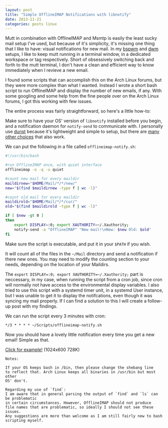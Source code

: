 ```yaml
---
layout: post
title: "Simple OfflineIMAP Notifications with libnotify"
date: 2013-11-21
categories: posts linux
---
```

 
Mutt in combination with OfflineIMAP and Msmtp is easily the least sucky mail setup
I've used, but because of it's simplicity, it's missing one thing that I 
like to have: visual notifications for new mail. In my [bspwm][bspwm] 
and [dwm][dwm] setups, I like to keep mutt running in a terminal window, 
in a dedicated workspace or tag respectively. Short of obsessively switching 
back and forth to the mutt terminal, I don't have a clean and efficient 
way to know immediately when I revieve a new email.

I found some scripts that can accomplish this on the Arch Linux forums, but
they were more complex than what I wanted. Instead I wrote a short bash script 
to run OfflineIMAP and display the number of new emails, if any. With some googling and 
some help from the fine people over on the Arch Linux forums, I got this working 
with few issues.

The entire process was fairly straightforward, so here's a little how-to: 

Make sure to have your OS' version of `libnotify` installed 
before you begin, and a notification daemon for `notify-send` 
to communicate with. I personally use [dunst][dunst] because it's 
lightweight and simple to setup, but there are [many other choices][notify] 
that also work.

We can put the following in a file called `offlineimap-notify.sh`: 

```bash
#!/usr/bin/bash

#run OfflineIMAP once, with quiet interface
offlineimap -o -q -u quiet

#count new mail for every maildir
maildirnew="$HOME/Mail/*/*/new/"
new="$(find $maildirnew -type f | wc -l)"

#count old mail for every maildir
maildirold="$HOME/Mail/*/*/cur/"
old="$(find $maildirold -type f | wc -l)"

if [ $new -gt 0 ] 
then
    export DISPLAY=:0; export XAUTHORITY=~/.Xauthority; 
    notify-send -a "OfflineIMAP" "New mail!\nNew: $new Old: $old"
fi
```

Make sure the script is executable, and put it in your `$PATH` if you wish.

It will count all of the files in the `~/Mail` directory and send a notification 
if there new ones. You may need to modify the counting section to your needs, depending
on the location of your Maildirs.

The `export DISPLAY=:0; export XAUTHORITY=~/.Xauthority;` part is neccessary, 
in my case, when running the script from a cron job, since cron will normally 
not have access to the environmental display variables. I also tried to use
this script with a systemd timer unit, in a systemd User instance, but I 
was unable to get it to display the notifcations, even though it was syncing
my mail properly. If I can find a solution to this I will create a follow-up
post with my findings.

We can run the script every 3 minutes with cron:

```
*/3 * * * * ~/Scripts/offlineimap-notify.sh
```

Now you should have a lovely little notification every time you get a new 
email! Simple as that.

[Click for example!][muttimg] (1024x600 728K)

```
Notes: 

If your OS keeps bash in /bin, then please change the shebang line 
to reflect that. Arch Linux keeps all binaries in /usr/bin but most other 
OS' don't.

Regarding my use of `find`: 
I am aware that in general parsing the output of `find` and `ls` can be problematic 
in certain circumstances. However, OfflineIMAP should not produce 
file names that are problematic, so ideally I should not see these issues. 
Any suggestions are more than welcome as I am still fairly new to bash
scripting myself.
```

[bspwm]: https://bbs.archlinux.org/viewtopic.php?id=149444
[dwm]: http://dwm.suckless.org/
[dunst]: https://www.archlinux.org/packages/community/x86_64/dunst/
[notify]: https://wiki.archlinux.org/index.php/Libnotify#Builtin_servers
[aside]: https://bbs.archlinux.org/viewtopic.php?pid=1346862#p1346862
[muttimg]: /img/mutt.png

